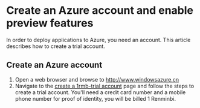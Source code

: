 <!-- deleted by customization
In order to deploy applications to Azure, you need an account. This article describes how to create a trial account and how to enable Azure preview features, including BizTalk Services, HDInsight, and Azure Back, for the account.
-->
<!-- keep by customization: begin -->
# Create an Azure account and enable preview features

In order to deploy applications to Azure, you need an account. This article describes how to create a trial account.
<!-- keep by customization: end -->

## Create an Azure account

<!-- deleted by customization
1.  Open a web browser and browse to <http://azure.microsoft.com>
2.  If you have an MSDN subscription, navigate to the [Azure Benefit for MSDN Subscribers](http://azure.microsoft.com/pricing/member-offers/msdn-benefits-details/) page and follow the steps to create an account by activating your MSDN subscriber benefits.

   Otherwise, navigate to the [create a trial account](/pricing/1rmb-trial/) page and follow the steps to create a trial account. You'll need a credit card number and a mobile phone number for proof of identity, but you will not be billed.

## Enable Azure preview features

1.  Navigate to <https://account.windowsazure.cn/> and sign in with your Azure account.
2.  Click **preview features** to view the available previews.<br />
    ![open preview features tab][1]
3.  Scroll down to the feature you want to enable and click **try it now**.<br />
    ![select a preview feature][2]
4.  Select your subscription and click the check.<br />
    ![select subscription][3]

[1]: ./media/create-an-azure-account/antares-iaas-preview-01.png
[2]: ./media/create-an-azure-account/antares-iaas-preview-05.png
[3]: ./media/create-an-azure-account/antares-iaas-preview-06.png

-->
<!-- keep by customization: begin -->
1.  Open a web browser and browse to <a href="http://www.windowsazure.cn">http://www.windowsazure.cn</a>
2.  Navigate to the <a href="/pricing/1rmb-trial/" target="_blank">create a 1rmb-trial account</a> page and follow the steps to create a trial account. You'll need a credit card number and a mobile phone number for proof of identity, you will be billed 1 Renminbi.


<!-- keep by customization: end -->